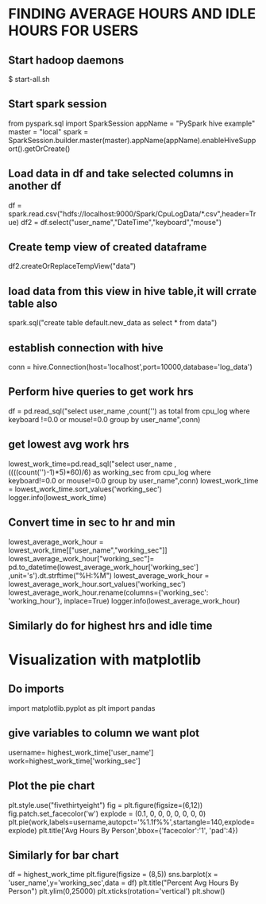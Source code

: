 # FINDING AVERAGE HOURS AND IDLE HOURS FOR USERS

## Start hadoop daemons
$ start-all.sh

## Start spark session
from pyspark.sql import SparkSession appName = "PySpark hive example" master = "local" spark =
SparkSession.builder.master(master).appName(appName).enableHiveSupport().getOrCreate()

## Load data in df and take selected columns in another df
df = spark.read.csv("hdfs://localhost:9000/Spark/CpuLogData/*.csv",header=True) df2 = df.select("user_name","DateTime","keyboard","mouse")

## Create temp view of created dataframe
df2.createOrReplaceTempView("data")

## load data from this view in hive table,it will crrate table also
spark.sql("create table default.new_data as select * from data")

## establish connection with hive
conn = hive.Connection(host='localhost',port=10000,database='log_data')

## Perform hive queries to get work hrs
df = pd.read_sql("select user_name ,count('') as total from cpu_log where keyboard !=0.0 or mouse!=0.0 group by user_name",conn)

## get lowest avg work hrs
lowest_work_time=pd.read_sql("select user_name ,((((count('')-1)*5)*60)/6) as working_sec 
from cpu_log where keyboard!=0.0 or mouse!=0.0 group by user_name",conn) lowest_work_time = 
lowest_work_time.sort_values('working_sec') logger.info(lowest_work_time)

## Convert time in sec to hr and min
lowest_average_work_hour = lowest_work_time[["user_name","working_sec"]] lowest_average_work_hour["working_sec"]= pd.to_datetime(lowest_average_work_hour['working_sec'] ,unit='s').dt.strftime("%H:%M") lowest_average_work_hour = lowest_average_work_hour.sort_values('working_sec') lowest_average_work_hour.rename(columns={'working_sec': 'working_hour'}, inplace=True) logger.info(lowest_average_work_hour)

## Similarly do for highest hrs and idle time

# Visualization with matplotlib

## Do imports

import matplotlib.pyplot as plt 
import pandas

## give variables to column we want plot
username= highest_work_time['user_name'] work=highest_work_time['working_sec']

## Plot the pie chart
plt.style.use("fivethirtyeight") fig = plt.figure(figsize=(6,12)) fig.patch.set_facecolor('w') 
explode = (0.1, 0, 0, 0, 0, 0, 0, 0) plt.pie(work,labels=username,autopct='%1.1f%%',startangle=140,explode= explode) 
plt.title('Avg Hours By Person',bbox={'facecolor':'1', 'pad':4})

## Similarly for bar chart
df = highest_work_time plt.figure(figsize = (8,5)) sns.barplot(x = 'user_name',y='working_sec',data = df) 
plt.title("Percent Avg Hours By Person") plt.ylim(0,25000) plt.xticks(rotation='vertical') plt.show()
